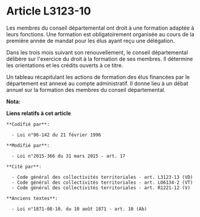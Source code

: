 # Article L3123-10

Les membres du conseil départemental ont droit à une formation adaptée à leurs fonctions. Une formation est obligatoirement
organisée au cours de la première année de mandat pour les élus ayant reçu une délégation.

Dans les trois mois suivant son renouvellement, le conseil départemental délibère sur l'exercice du droit à la formation de
ses membres. Il détermine les orientations et les crédits ouverts à ce titre. 

Un tableau récapitulant les actions de formation des élus financées par le département est annexé au compte administratif. Il
donne lieu à un débat annuel sur la formation des membres du conseil départemental.

**Nota:**



**Liens relatifs à cet article**

	**Codifié par**:

	  - Loi n°96-142 du 21 février 1996

	**Modifié par**:

	  - Loi n°2015-366 du 31 mars 2015 - art. 17

	**Cité par**:

	  - Code général des collectivités territoriales - art. L3123-13 (VD)
	  - Code général des collectivités territoriales - art. LO6134-2 (VT)
	  - Code général des collectivités territoriales - art. R1221-12 (V)

	**Anciens textes**:

	  - Loi n°1871-08-10. du 10 août 1871 - art. 10 (Ab)
